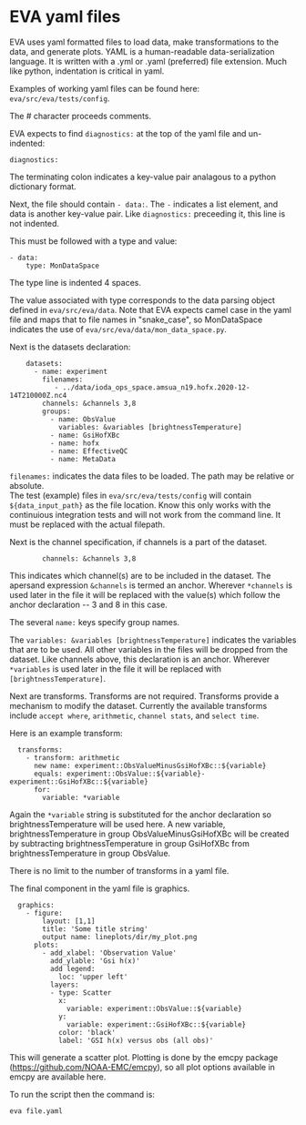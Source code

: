 # EVA yaml files

EVA uses yaml formatted files to load data, make transformations to the data, and 
generate plots.  YAML is a human-readable data-serialization language.  It is 
written with a .yml or .yaml (preferred) file extension.  Much like python, 
indentation is critical in yaml.

Examples of working yaml files can be found here: `eva/src/eva/tests/config`.  

The # character proceeds comments.

EVA expects to find `diagnostics:` at the top of the yaml file and un-indented:

```
diagnostics:
```

The terminating colon indicates a key-value pair analagous to a python dictionary format.  

Next, the file should contain `- data:`.  The `-` indicates a list element, and data is 
another key-value pair.  Like `diagnostics:` preceeding it, this line is not indented.

This must be followed with a type and value:

```
- data:
    type: MonDataSpace
```

The type line is indented 4 spaces.

The value associated with type corresponds to the data parsing object defined in 
`eva/src/eva/data`.  Note that EVA expects camel case in the yaml file and maps 
that to file names in "snake_case", so MonDataSpace indicates the use of 
`eva/src/eva/data/mon_data_space.py`.

Next is the datasets declaration:

```
    datasets:
      - name: experiment
        filenames:
           - ../data/ioda_ops_space.amsua_n19.hofx.2020-12-14T210000Z.nc4
        channels: &channels 3,8
        groups:
          - name: ObsValue
            variables: &variables [brightnessTemperature]
          - name: GsiHofXBc
          - name: hofx
          - name: EffectiveQC
          - name: MetaData
```

`filenames:` indicates the data files to be loaded.  The path may be relative or absolute.  
The test (example) files in `eva/src/eva/tests/config` will contain `${data_input_path}` 
as the file location.  Know this only works with the continuious integration tests and 
will not work from the command line.  It must be replaced with the actual filepath.

Next is the channel specification, if channels is a part of the dataset.  

```
        channels: &channels 3,8
```

This indicates which channel(s) are to be included in the dataset.  The apersand 
expression `&channels` is termed an anchor.  Wherever `*channels` is used later in the 
file it will be replaced with the value(s) which follow the anchor declaration -- 
3 and 8 in this case. 

The several `name:` keys specify group names.  

The `variables: &variables [brightnessTemperature]` indicates the variables that are 
to be used.  All other variables in the files will be dropped from the dataset.  Like 
channels above, this declaration is an anchor.  Wherever `*variables` is used later 
in the file it will be replaced with `[brightnessTemperature]`.

Next are transforms.  Transforms are not required.  Transforms provide a mechanism to 
modify the dataset.  Currently the available transforms include `accept where`, 
`arithmetic`, `channel stats`, and `select time`.  

Here is an example transform:

```
  transforms:
    - transform: arithmetic
      new name: experiment::ObsValueMinusGsiHofXBc::${variable}
      equals: experiment::ObsValue::${variable}-experiment::GsiHofXBc::${variable}
      for:
        variable: *variable
```

Again the `*variable` string is substituted for the anchor declaration so 
brightnessTemperature will be used here.  A new variable, brightnessTemperature in 
group ObsValueMinusGsiHofXBc will be created by subtracting brightnessTemperature 
in group GsiHofXBc from brightnessTemperature in group ObsValue.

There is no limit to the number of transforms in a yaml file.  

The final component in the yaml file is graphics.  

```
  graphics:
    - figure:
        layout: [1,1]
        title: 'Some title string'
        output name: lineplots/dir/my_plot.png
      plots:
        - add_xlabel: 'Observation Value'
          add_ylable: 'Gsi h(x)'
          add legend: 
            loc: 'upper left'
          layers:
          - type: Scatter
            x: 
              variable: experiment::ObsValue::${variable}
            y:
              variable: experiment::GsiHofXBc::${variable}
            color: 'black'
            label: 'GSI h(x) versus obs (all obs)'
```

This will generate a scatter plot.  Plotting is done by the emcpy package 
(https://github.com/NOAA-EMC/emcpy), so all plot options available in emcpy 
are available here.

To run the script then the command is:

```
eva file.yaml
```


